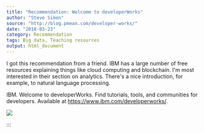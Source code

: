 ```yaml
---
title: "Recommendation: Welcome to developerWorks"
author: "Steve Simon"
source: "http://blog.pmean.com/developer-works/"
date: "2018-03-23"
category: Recommendation
tags: Big data, Teaching resources
output: html_document
---
```


I got this recommendation from a friend. IBM has a large number of free
resources explaining things like cloud computing and blockchain. I'm
most interested in their section on analytics. There's a nice
introduction, for example, to natural language processing.

<!---More--->

IBM. Welcome to developerWorks. Find tutorials, tools, and communities
for developers. Available at <https://www.ibm.com/developerworks/>.

![](../../images/developer-works01.png)


:::

